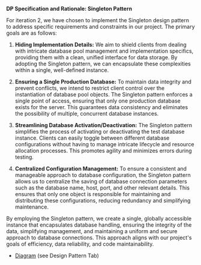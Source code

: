 **DP Specification and Rationale: Singleton Pattern**

For iteration 2, we have chosen to implement the Singleton design pattern to address specific requirements and constraints in our project. The primary goals are as follows:

1. **Hiding Implementation Details:** We aim to shield clients from dealing with intricate database pool management and implementation specifics, providing them with a clean, unified interface for data storage. By adopting the Singleton pattern, we can encapsulate these complexities within a single, well-defined instance.

2. **Ensuring a Single Production Database:** To maintain data integrity and prevent conflicts, we intend to restrict client control over the instantiation of database pool objects. The Singleton pattern enforces a single point of access, ensuring that only one production database exists for the server. This guarantees data consistency and eliminates the possibility of multiple, concurrent database instances.

3. **Streamlining Database Activation/Deactivation:** The Singleton pattern simplifies the process of activating or deactivating the test database instance. Clients can easily toggle between different database configurations without having to manage intricate lifecycle and resource allocation processes. This promotes agility and minimizes errors during testing.

4. **Centralized Configuration Management:** To ensure a consistent and manageable approach to database configuration, the Singleton pattern allows us to centralize the saving of database connection parameters such as the database name, host, port, and other relevant details. This ensures that only one object is responsible for maintaining and distributing these configurations, reducing redundancy and simplifying maintenance.

By employing the Singleton pattern, we create a single, globally accessible instance that encapsulates database handling, ensuring the integrity of the data, simplifying management, and maintaining a uniform and secure approach to database connections. This approach aligns with our project's goals of efficiency, data reliability, and code maintainability.

- [Diagram](https://viewer.diagrams.net/?page-id=AntsNvd8vDp8DYpDSpO6&highlight=0000ff&edit=_blank&layers=1&nav=1&page-id=AntsNvd8vDp8DYpDSpO6#G17hR_xSGP90rC-pllEnbJ8A7NLXeNjATB) (see Design Pattern Tab)
